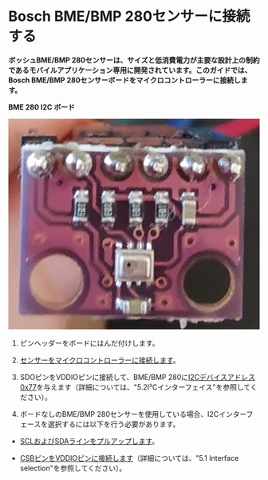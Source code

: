 # Bosch BME/BMP 280センサーに接続する
<!-- # Connect to a Bosch BME/BMP 280 sensor -->

**ボッシュBME/BMP 280センサーは、サイズと低消費電力が主要な設計上の制約であるモバイルアプリケーション専用に開発されています。このガイドでは、Bosch BME/BMP 280センサーボードをマイクロコントローラーに接続します。**
<!-- **The Bosch BME/BMP 280 sensors are developed specifically for mobile applications where size and low power consumption are key design constraints. In this guide, you connect a Bosch BME/BMP 280 sensor board to your microcontroller.** -->

**BME 280 I2C ボード**
<!-- **BME 280 I2C board** -->
![BME 280 I2C board](../images/BME280_board.png)

1. ピンヘッダーをボードにはんだ付けします。
<!-- 1. Solder the pin headers to the board -->

2. [センサーをマイクロコントローラーに接続します](../how-to-guides/connect-a-I2C-sensor.md)。
<!-- 2. [Connect the sensor to your microcontroller](../how-to-guides/connect-a-I2C-sensor.md) -->

3. SDOピンをVDDIOピンに接続して、BME/BMP 280に[I2Cデバイスアドレス0x77](https://ae-bst.resource.bosch.com/media/_tech/media/datasheets/BST-BMP280-DS001.pdf)を与えます（詳細については、"5.2I²Cインターフェイス"を参照してください）。
<!-- 3. Connect the SDO pin to the VDDIO pin to give the BME/BMP 280 the [I2C device address 0x77.](https://ae-bst.resource.bosch.com/media/_tech/media/datasheets/BST-BMP280-DS001.pdf) (See "5.2 I²C Interface" for more information.) -->

4. ボードなしのBME/BMP 280センサーを使用している場合、I2Cインターフェースを選択するには以下を行う必要があります。
<!-- 4. If you have a BME/BMP 280 sensor without the board, you need to do the following to select the I2C interface: -->

- [SCLおよびSDAラインをプルアップします](https://electronics.stackexchange.com/a/1852/201179)。
<!-- - [Pull up the SCL and SDA lines](https://electronics.stackexchange.com/a/1852/201179) -->
- [CSBピンをVDDIOピンに接続します](https://ae-bst.resource.bosch.com/media/_tech/media/datasheets/BST-BMP280-DS001.pdf)（詳細については、"5.1 Interface selection"を参照してください）。
<!-- - [Connect the CSB pin to the VDDIO pin](https://ae-bst.resource.bosch.com/media/_tech/media/datasheets/BST-BMP280-DS001.pdf) -->
<!--  (see "5.1 Interface selection" for more information) -->
